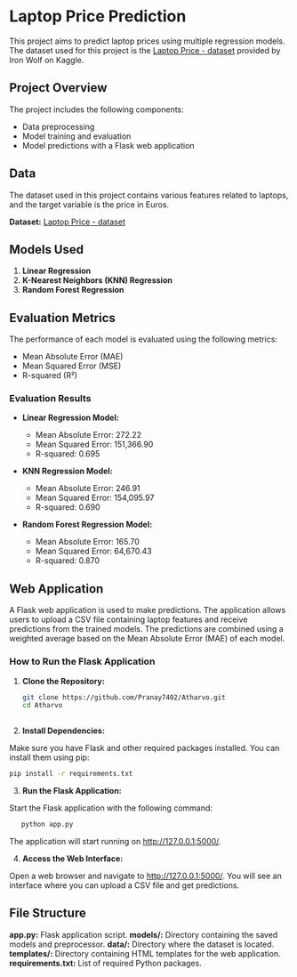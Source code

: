 # Laptop Price Prediction

This project aims to predict laptop prices using multiple regression models. The dataset used for this project is the [Laptop Price - dataset](https://www.kaggle.com/datasets/ironwolf404/laptop-price-dataset/data) provided by Iron Wolf on Kaggle.

## Project Overview

The project includes the following components:
- Data preprocessing
- Model training and evaluation
- Model predictions with a Flask web application

## Data

The dataset used in this project contains various features related to laptops, and the target variable is the price in Euros. 

**Dataset:** [Laptop Price - dataset](https://www.kaggle.com/datasets/ironwolf404/laptop-price-dataset/data)

## Models Used

1. **Linear Regression**
2. **K-Nearest Neighbors (KNN) Regression**
3. **Random Forest Regression**

## Evaluation Metrics

The performance of each model is evaluated using the following metrics:
- Mean Absolute Error (MAE)
- Mean Squared Error (MSE)
- R-squared (R²)

### Evaluation Results

- **Linear Regression Model:**
  - Mean Absolute Error: 272.22
  - Mean Squared Error: 151,366.90
  - R-squared: 0.695

- **KNN Regression Model:**
  - Mean Absolute Error: 246.91
  - Mean Squared Error: 154,095.97
  - R-squared: 0.690

- **Random Forest Regression Model:**
  - Mean Absolute Error: 165.70
  - Mean Squared Error: 64,670.43
  - R-squared: 0.870

## Web Application

A Flask web application is used to make predictions. The application allows users to upload a CSV file containing laptop features and receive predictions from the trained models. The predictions are combined using a weighted average based on the Mean Absolute Error (MAE) of each model.

### How to Run the Flask Application

1. **Clone the Repository:**

   ```bash
   git clone https://github.com/Pranay7402/Atharvo.git
   cd Atharvo
  
2. **Install Dependencies:**

Make sure you have Flask and other required packages installed. You can install them using pip:

   ```bash
   pip install -r requirements.txt
  ```
3. **Run the Flask Application:**

Start the Flask application with the following command:
```bash
   python app.py
```
The application will start running on http://127.0.0.1:5000/.

4. **Access the Web Interface:**

Open a web browser and navigate to http://127.0.0.1:5000/. You will see an interface where you can upload a CSV file and get predictions.

## File Structure
**app.py:** Flask application script.
**models/:** Directory containing the saved models and preprocessor.
**data/:** Directory where the dataset is located.
**templates/:** Directory containing HTML templates for the web application.
**requirements.txt:** List of required Python packages.
